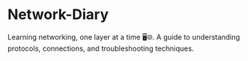 # Network-Diary
Learning networking, one layer at a time 🖥️🌐. A guide to understanding protocols, connections, and troubleshooting techniques.
